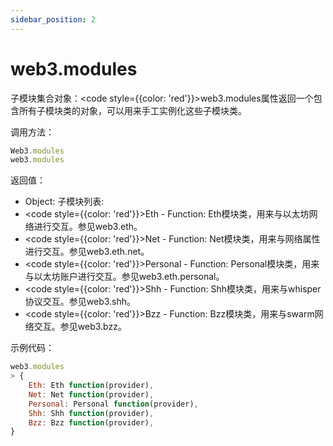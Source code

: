 ```yaml
---
sidebar_position: 2
---
```


# web3.modules

子模块集合对象：<code style={{color: 'red'}}>web3.modules</code>属性返回一个包含所有子模块类的对象，可以用来手工实例化这些子模块类。

调用方法：

```js
Web3.modules
web3.modules
```

返回值：
- Object: 子模块列表:
- <code style={{color: 'red'}}>Eth</code> - Function: Eth模块类，用来与以太坊网络进行交互。参见web3.eth。
- <code style={{color: 'red'}}>Net</code> - Function: Net模块类，用来与网络属性进行交互。参见web3.eth.net。
- <code style={{color: 'red'}}>Personal</code> - Function: Personal模块类，用来与以太坊账户进行交互。参见web3.eth.personal。
- <code style={{color: 'red'}}>Shh</code> - Function: Shh模块类，用来与whisper协议交互。参见web3.shh。
- <code style={{color: 'red'}}>Bzz</code> - Function: Bzz模块类，用来与swarm网络交互。参见web3.bzz。

示例代码：
```js
web3.modules
> {
    Eth: Eth function(provider),
    Net: Net function(provider),
    Personal: Personal function(provider),
    Shh: Shh function(provider),
    Bzz: Bzz function(provider),
}
```